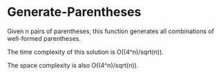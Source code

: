 # Generate-Parentheses
Given n pairs of parentheses, this function generates all combinations of well-formed parentheses.

The time complexity of this solution is O((4^n)/sqrt(n)).

The space complexity is also O((4^n)/sqrt(n)).